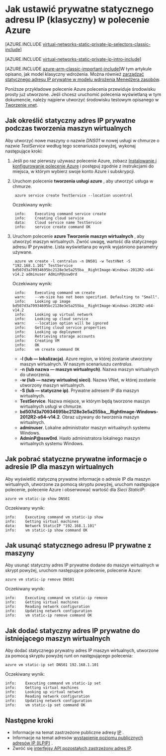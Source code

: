 <properties 
   pageTitle="Jak skonfigurować statyczny adres IP prywatne w trybie klasycznym ausing polecenie | Microsoft Azure"
   description="Opis prywatnych statyczne adresy IP (spadku) oraz jak nimi zarządzać w trybie klasycznym za pomocą interfejsu wiersza polecenia"
   services="virtual-network"
   documentationCenter="na"
   authors="jimdial"
   manager="carmonm"
   editor="tysonn"
   tags="azure-service-management"
/>
<tags 
   ms.service="virtual-network"
   ms.devlang="na"
   ms.topic="article"
   ms.tgt_pltfrm="na"
   ms.workload="infrastructure-services"
   ms.date="03/15/2016"
   ms.author="jdial" />

# <a name="how-to-set-a-static-private-ip-address-classic-in-azure-cli"></a>Jak ustawić prywatne statycznego adresu IP (klasyczny) w polecenie Azure

[AZURE.INCLUDE [virtual-networks-static-private-ip-selectors-classic-include](../../includes/virtual-networks-static-private-ip-selectors-classic-include.md)]

[AZURE.INCLUDE [virtual-networks-static-private-ip-intro-include](../../includes/virtual-networks-static-private-ip-intro-include.md)]

[AZURE.INCLUDE [azure-arm-classic-important-include](../../includes/azure-arm-classic-important-include.md)]W tym artykule opisano, jak model klasyczny wdrożenia. Można również [zarządzać statycznego adresu IP prywatne w modelu wdrożenia Menedżera zasobów](virtual-networks-static-private-ip-arm-cli.md).

Poniższe przykładowe polecenie Azure polecenia przewiduje środowisku prosty już utworzone. Jeśli chcesz uruchomić polecenia wyświetlaną w tym dokumencie, należy najpierw utworzyć środowisku testowym opisanego w [Tworzenie vnet](virtual-networks-create-vnet-classic-cli.md).

## <a name="how-to-specify-a-static-private-ip-address-when-creating-a-vm"></a>Jak określić statyczny adres IP prywatne podczas tworzenia maszyn wirtualnych
Aby utworzyć nowe maszyny o nazwie *DNS01* w nowej usługi w chmurze o nazwie *TestService* według tego scenariusza powyżej, wykonaj następujące kroki:

1. Jeśli po raz pierwszy używasz polecenie Azure, zobacz [Instalowanie i konfigurowanie polecenie Azure](../xplat-cli-install.md) i postępuj zgodnie z instrukcjami do miejsca, w którym wybierz swoje konto Azure i subskrypcji.
1. Uruchom polecenie **tworzenia usługi azure** , aby utworzyć usługa w chmurze.

        azure service create TestService --location uscentral

    Oczekiwany wynik:

        info:    Executing command service create
        info:    Creating cloud service
        data:    Cloud service name TestService
        info:    service create command OK
    
2. Uruchom polecenie **azure Tworzenie maszyn wirtualnych** , aby utworzyć maszyn wirtualnych. Zwróć uwagę, wartość dla statycznego adresu IP prywatne. Lista wyświetlana po wynik wyjaśniono parametry używane.

        azure vm create -l centralus -n DNS01 -w TestVNet -S "192.168.1.101" TestService bd507d3a70934695bc2128e3e5a255ba__RightImage-Windows-2012R2-x64-v14.2 adminuser AdminP@ssw0rd

    Oczekiwany wynik:

        info:    Executing command vm create
        warn:    --vm-size has not been specified. Defaulting to "Small".
        info:    Looking up image bd507d3a70934695bc2128e3e5a255ba__RightImage-Windows-2012R2-x64-v14.2
        info:    Looking up virtual network
        info:    Looking up cloud service
        warn:    --location option will be ignored
        info:    Getting cloud service properties
        info:    Looking up deployment
        info:    Retrieving storage accounts
        info:    Creating VM
        info:    OK
        info:    vm create command OK

    - **-l (lub — lokalizacja)**. Azure region, w której zostanie utworzony maszyn wirtualnych. W naszym scenariuszu *centralus*.
    - **-n (lub nazwa — maszyn wirtualnych)**. Nazwa maszyn wirtualnych do utworzenia.
    - **-w (lub — nazwy wirtualnej sieci)**. Nazwa VNet, w której zostanie utworzony maszyn wirtualnych. 
    - **-S (lub — statyczne ip)**. Prywatne adresem IP dla maszyn wirtualnych.
    - **TestService**. Nazwa miejsce, w którym będą tworzone maszyn wirtualnych usługi w chmurze.
    - **bd507d3a70934695bc2128e3e5a255ba__RightImage-Windows-2012R2-x64-v14.2**. Obraz używany do tworzenia maszyn wirtualnych.
    - **adminuser**. Lokalne administrator maszyn wirtualnych systemu Windows.
    - **AdminP@ssw0rd**. Hasło administratora lokalnego maszyn wirtualnych systemu Windows.

## <a name="how-to-retrieve-static-private-ip-address-information-for-a-vm"></a>Jak pobrać statyczne prywatne informacje o adresie IP dla maszyn wirtualnych
Aby wyświetlić statyczną prywatne informacje o adresie IP dla maszyn wirtualnych, utworzone za pomocą skryptu powyżej, uruchom następujące polecenie, polecenie Azure i obserwować wartość dla *Sieci StaticIP*:

    azure vm static-ip show DNS01

Oczekiwany wynik:

    info:    Executing command vm static-ip show
    info:    Getting virtual machines
    data:    Network StaticIP "192.168.1.101"
    info:    vm static-ip show command OK

## <a name="how-to-remove-a-static-private-ip-address-from-a-vm"></a>Jak usunąć statycznego adresu IP prywatne z maszyny
Aby usunąć statyczny adres IP prywatne dodane do maszyn wirtualnych w skrypt powyżej, uruchom następujące polecenie, polecenie Azure:
    
    azure vm static-ip remove DNS01

Oczekiwany wynik:

    info:    Executing command vm static-ip remove
    info:    Getting virtual machines
    info:    Reading network configuration
    info:    Updating network configuration
    info:    vm static-ip remove command OK

## <a name="how-to-add-a-static-private-ip-to-an-existing-vm"></a>Jak dodać statyczny adres IP prywatne do istniejącego maszyn wirtualnych
Aby dodać statycznego prywatny adres IP maszyn wirtualnych, utworzone za pomocą skryptu powyżej runt on następującego polecenia:

    azure vm static-ip set DNS01 192.168.1.101

Oczekiwany wynik:

    info:    Executing command vm static-ip set
    info:    Getting virtual machines
    info:    Looking up virtual network
    info:    Reading network configuration
    info:    Updating network configuration
    info:    vm static-ip set command OK

## <a name="next-steps"></a>Następne kroki

- Informacje na temat zastrzeżone publiczne adresy [IP](virtual-networks-reserved-public-ip.md) .
- Informacje na temat adresów [wystąpienie poziomu publicznych adresów IP (ILPIP)](virtual-networks-instance-level-public-ip.md) .
- Zwróć się [interfejsy API pozostałych zastrzeżony adres IP](https://msdn.microsoft.com/library/azure/dn722420.aspx).
